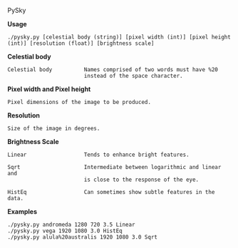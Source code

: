 PySky

<b>Usage</b>

    ./pysky.py [celestial body (string)] [pixel width (int)] [pixel height (int)] [resolution (float)] [brightness scale]

<b>Celestial body</b>

    Celestial body          Names comprised of two words must have %20
                            instead of the space character.

<b>Pixel width and Pixel height</b>

    Pixel dimensions of the image to be produced.
    

<b>Resolution</b>

    Size of the image in degrees.

<b>Brightness Scale</b>

    Linear                  Tends to enhance bright features.
    
    Sqrt                    Intermediate between logarithmic and linear and
                            is close to the response of the eye.
                            
    HistEq                  Can sometimes show subtle features in the data.

<b>Examples</b>

    ./pysky.py andromeda 1280 720 3.5 Linear
    ./pysky.py vega 1920 1080 3.0 HistEq
    ./pysky.py alula%20australis 1920 1080 3.0 Sqrt

